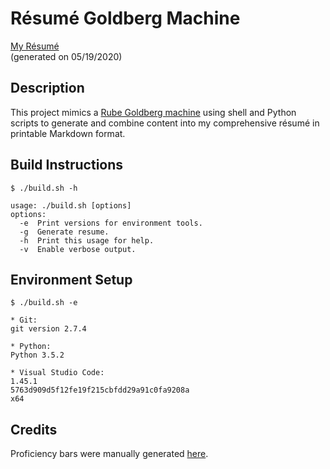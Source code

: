 # Résumé Goldberg Machine

[My Résumé](https://github.com/tacooper/resume-goldberg-machine/blob/master/Tom_Cooper_resume.md) <br>
(generated on 05/19/2020)

## Description

This project mimics a [Rube Goldberg machine](https://en.wikipedia.org/wiki/Rube_Goldberg_machine) using shell and
Python scripts to generate and combine content into my comprehensive résumé in printable Markdown format.

## Build Instructions

```
$ ./build.sh -h

usage: ./build.sh [options]
options:
  -e  Print versions for environment tools.
  -g  Generate resume.
  -h  Print this usage for help.
  -v  Enable verbose output.
```

## Environment Setup

```
$ ./build.sh -e

* Git:
git version 2.7.4

* Python:
Python 3.5.2

* Visual Studio Code:
1.45.1
5763d909d5f12fe19f215cbfdd29a91c0fa9208a
x64
```

## Credits

Proficiency bars were manually generated [here](http://scripts.cac.psu.edu/staff/l/n/lnm105/progressbar.html).
